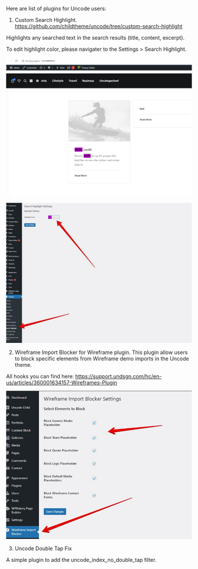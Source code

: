 Here are list of plugins for Uncode users:

1. Custom Search Highlight.
https://github.com/childtheme/uncode/tree/custom-search-highlight

Highlights any searched text in the search results (title, content, excerpt).

To edit highlight color, please navigater to the Settings > Search Highlight.

![Alt text](https://github.com/childtheme/uncode/blob/custom-search-highlight/screenshot2.jpg)

![Alt text](https://github.com/childtheme/uncode/blob/custom-search-highlight/screenshot.jpg)

2. Wireframe Import Blocker for Wireframe plugin.
This plugin allow users to block specific elements from Wireframe demo imports in the Uncode theme.

All hooks you can find here:
https://support.undsgn.com/hc/en-us/articles/360001634157-Wireframes-Plugin

![Alt text](https://github.com/childtheme/uncode/blob/main/Screenshot-instruction.jpg)

3. Uncode Double Tap Fix

A simple plugin to add the uncode_index_no_double_tap filter.
   

